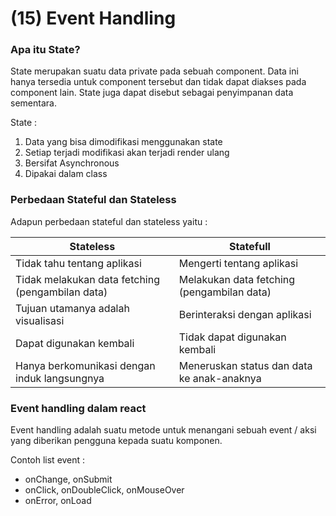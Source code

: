 # (15) Event Handling

### Apa itu State?
State merupakan suatu data private pada sebuah component. Data ini hanya tersedia untuk component tersebut dan tidak dapat diakses pada component lain. State juga dapat disebut sebagai penyimpanan data sementara. 

State :
1. Data yang bisa dimodifikasi menggunakan state
2. Setiap terjadi modifikasi akan terjadi render ulang
3. Bersifat Asynchronous
4. Dipakai dalam class

### Perbedaan Stateful dan Stateless
Adapun perbedaan stateful dan stateless yaitu :

| Stateless | Statefull |
| ----------- | ----------- |
| Tidak tahu tentang aplikasi | Mengerti tentang aplikasi |
| Tidak melakukan data fetching (pengambilan data) | Melakukan data fetching (pengambilan data) |
| Tujuan utamanya adalah visualisasi | Berinteraksi dengan aplikasi |
| Dapat digunakan kembali | Tidak dapat digunakan kembali |
| Hanya berkomunikasi dengan induk langsungnya | Meneruskan status dan data ke anak-anaknya |


### Event handling dalam react
Event handling adalah suatu metode untuk menangani sebuah event / aksi yang diberikan pengguna kepada suatu komponen. 

Contoh list event :
- onChange, onSubmit
- onClick, onDoubleClick, onMouseOver
- onError, onLoad

